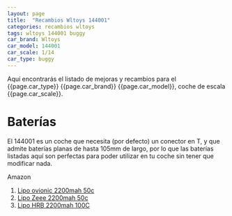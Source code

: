 ```yaml
---
layout: page
title:  "Recambios Wltoys 144001"
categories: recambios wltoys
tags: wltoys 144001 buggy
car_brand: Wltoys
car_model: 144001
car_scale: 1/14
car_type: buggy
---
```


Aquí encontrarás el listado de mejoras y recambios para el {{page.car_type}} {{page.car_brand}} 
{{page.car_model}}, coche de escala {{page.car_scale}}.


<h1>Baterías</h1>
<p>
El 144001 es un coche que necesita (por defecto) un conector en T, y que admite baterías planas de hasta 105mm de largo, por lo que las baterías listadas aquí son perfectas para poder utilizar en tu coche sin tener que modificar nada.
</p>
Amazon
<ol>
	<li>
		<a href="https://amzn.to/4kdWL5b" target="_blank"> Lipo ovionic 2200mah 50c </a>
	</li>
	<li>
		<a href="https://amzn.to/4kiKWtJ" target="_blank"> Lipo Zeee 2200mah 50c </a>
	</li>
	<li>
		<a href="https://amzn.to/43gloqi" target="_blank"> Lipo HRB 2200mah 100C </a>
	</li>
</ol>
